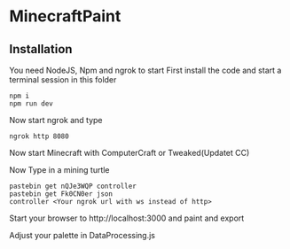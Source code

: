 ﻿# MinecraftPaint

## Installation

You need NodeJS, Npm and ngrok to start
First install the code and start a terminal session in this folder

```
npm i
npm run dev
```

Now start ngrok and type

```
ngrok http 8080
```

Now start Minecraft with ComputerCraft or Tweaked(Updatet CC)

Now Type in a mining turtle

```
pastebin get nQJe3WQP controller
pastebin get Fk0CN0er json
controller <Your ngrok url with ws instead of http>
```

Start your browser to http://localhost:3000 and paint and export

Adjust your palette in DataProcessing.js
